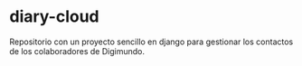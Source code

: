 # diary-cloud
Repositorio con un proyecto sencillo en django para gestionar los contactos de los colaboradores de Digimundo.
